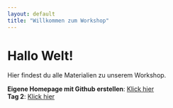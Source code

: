 ```yaml
---
layout: default
title: "Willkommen zum Workshop"
---
```


# Hallo Welt!
Hier findest du alle Materialien zu unserem Workshop.

**Eigene Homepage mit Github erstellen**: [Klick hier](./0_Homepage_auf_Github_erstellen.md)  
**Tag 2**: [Klick hier](./tag2.md)
